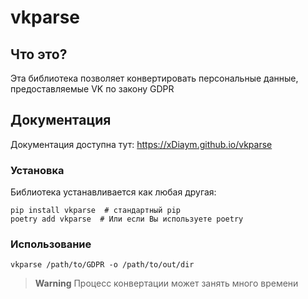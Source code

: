 # vkparse

## Что это?

Эта библиотека позволяет конвертировать персональные данные, предоставляемые VK по закону GDPR

## Документация

Документация доступна тут: https://xDiaym.github.io/vkparse

### Установка

Библиотека устанавливается как любая другая:

```shell
pip install vkparse  # стандартный pip
poetry add vkparse  # Или если Вы используете poetry
```

### Использование

```shell
vkparse /path/to/GDPR -o /path/to/out/dir
```

> **Warning**
> Процесс конвертации может занять много времени
